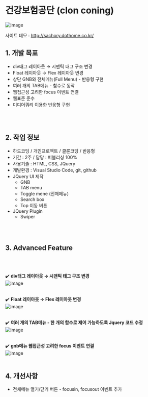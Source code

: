 # 건강보험공단 (clon coning)

![image](https://user-images.githubusercontent.com/126562076/224897743-527417ca-23f3-4c5d-ae72-8ac6defa981b.png)

사이트 데모 : [<http://sachory.dothome.co.kr/>](http://sachory.dothome.co.kr/01-nhis/index.html)

## 1. 개발 목표
* div태그 레이아웃 → 시맨틱 태그 구조 변경
* Float 레이아웃 → Flex 레이아웃 변경
* 상단 GNB와 전체메뉴(Full Menu) - 반응형 구현
* 여러 개의 TAB메뉴 - 함수로 동작 
* 웹접근성 고려한 focus 이벤트 연결
* 웹표준 준수
* 미디어쿼리 이용한 반응형 구현

 </br></br>
 
## 2. 작업 정보
* 하드코딩 / 개인프로젝트 / 클론코딩 / 반응형
* 기간 : 2주 / 담당 : 퍼블리싱 100%
* 사용기술 : HTML, CSS, JQuery
* 개발환경 : Visual Studio Code, git, github
* JQuery UI 제작
  * GNB 
  * TAB menu
  * Toggle mene (전체메뉴)
  * Search box
  * Top 이동 버튼
* JQuery Plugin
  * Swiper

</br></br>

## 3. Advanced Feature

</br></br>

:heavy_check_mark: **div태그 레이아웃 → 시맨틱 태그 구조 변경**
</br>
![image](https://user-images.githubusercontent.com/126562076/224896510-79796d28-941b-402c-9ffb-e970f129a46f.png)
</br></br>

:heavy_check_mark: **Float 레이아웃 → Flex 레이아웃 변경**
</br>
![image](https://user-images.githubusercontent.com/126562076/224894923-12e4d26b-80a3-4396-b0e5-361abfde6d66.png)
</br></br>

:heavy_check_mark: **여러 개의 TAB메뉴 - 한 개의 함수로 제어 가능하도록 Jquery 코드 수정**
</br>
![image](https://user-images.githubusercontent.com/126562076/224896445-89e8b62a-5e9b-4214-bec7-cceb9a19e7f6.png)
</br></br>

:heavy_check_mark: **gnb메뉴 웹접근성 고려한 focus 이벤트 연결**
</br>
![image](https://user-images.githubusercontent.com/126562076/224896333-f60db4d1-0ff7-4a55-948c-0e3b7cb2047e.png)
</br></br>


## 4. 개선사항

* 전체메뉴 열기/닫기 버튼 - focusin, focusout 이벤트 추가



